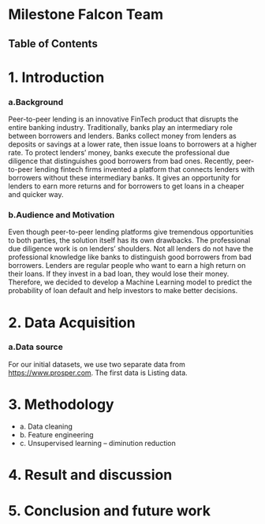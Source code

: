 # Milestone Falcon Team 

## Table of Contents
# 1.	Introduction 
### a.Background 
Peer-to-peer lending is an innovative FinTech product that disrupts the entire banking industry. Traditionally, banks play an intermediary role between borrowers and lenders. Banks collect money from lenders as deposits or savings at a lower rate, then issue loans to borrowers at a higher rate. To protect lenders’ money, banks execute the professional due diligence that distinguishes good borrowers from bad ones. Recently, peer-to-peer lending fintech firms invented a platform that connects lenders with borrowers without these intermediary banks. It gives an opportunity for lenders to earn more returns and for borrowers to get loans in a cheaper and quicker way. 
### b.Audience and Motivation 
Even though peer-to-peer lending platforms give tremendous opportunities to both parties, the solution itself has its own drawbacks. The professional due diligence work is on lenders’ shoulders.  Not all lenders do not have the professional knowledge like banks to distinguish good borrowers from bad borrowers. Lenders are regular people who want to earn a high return on their loans.  If they invest in a bad loan, they would lose their money.  Therefore, we decided to develop a Machine Learning model to predict the probability of loan default and help investors to make better decisions. 

# 2.	Data Acquisition 
### a.Data source
For our initial datasets, we use two separate data from https://www.prosper.com. The first data is Listing data.  


# 3.	Methodology 
- a.	Data cleaning 
- b.	Feature engineering
- c.	Unsupervised learning – diminution reduction 
# 4.	Result and discussion 
# 5.	Conclusion and future work 

